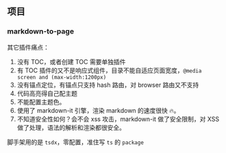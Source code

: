 ## 项目

### markdown-to-page

其它插件痛点：

1. 没有 TOC，或者创建 TOC 需要单独插件
2. 有 TOC 插件的又不是响应式组件，目录不能自适应页面宽度，`@media screen and (max-width:1200px)`
3. 没有锚点定位，有锚点只支持 hash 路由，对 browser 路由又不支持
4. 代码高亮得自己配主题
5. 不能配置主题色。
6. 使用了 markdown-it 引擎，渲染 markdown 的速度很快 🔥。
7. 不知道安全性如何？会不会 xss 攻击，markdown-it 做了安全限制，对 XSS 做了处理，语法的解析和渲染都很安全。

脚手架用的是 `tsdx`，零配置，准住写 `ts` 的 `package`
